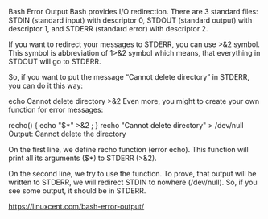 Bash Error Output
Bash provides I/O redirection. There are 3 standard files: STDIN (standard input) with descriptor 0, STDOUT (standard output) with descriptor 1, and STDERR (standard error) with descriptor 2.

If you want to redirect your messages to STDERR, you can use >&2 symbol. This symbol is abbreviation of 1>&2 symbol which means, that everything in STDOUT will go to STDERR.

So, if you want to put the message “Cannot delete directory” in STDERR, you can do it this way:

echo Cannot delete directory >&2
Even more, you might to create your own function for error messages:

recho() { echo "$*" >&2 ; }
recho "Cannot delete directory" > /dev/null
Output: Cannot delete the directory

On the first line, we define recho function (error echo). This function will print all its arguments ($*) to STDERR (>&2).

On the second line, we try to use the function. To prove, that output will be written to STDERR, we will redirect STDIN to nowhere (/dev/null). So, if you see some output, it should be in STDERR.




https://linuxcent.com/bash-error-output/